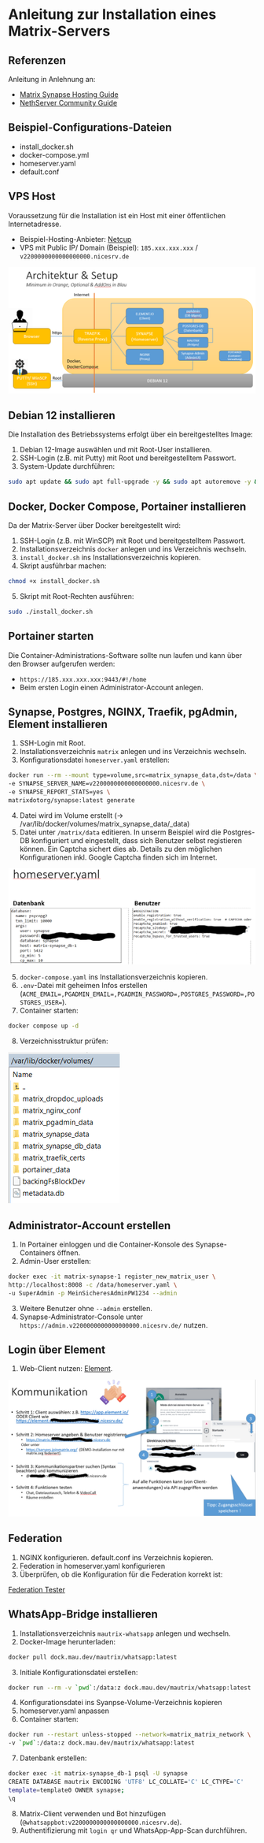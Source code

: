 # Anleitung zur Installation eines Matrix-Servers

## Referenzen
Anleitung in Anlehnung an:
* [Matrix Synapse Hosting Guide](https://matrix.org/docs/older/understanding-synapse-hosting/)
* [NethServer Community Guide](https://community.nethserver.org/t/install-matrix-synapse-including-whatsapp-bridge-using-docker-compose/21214)

## Beispiel-Configurations-Dateien
* install_docker.sh
* docker-compose.yml
* homeserver.yaml
* default.conf

## VPS Host
Voraussetzung für die Installation ist ein Host mit einer öffentlichen Internetadresse.
* Beispiel-Hosting-Anbieter: [Netcup](https://www.netcup.com)
* VPS mit Public IP/ Domain (Beispiel): `185.xxx.xxx.xxx` / `v2200000000000000000.nicesrv.de`

![VPS Host](/figures/architektur_setup.png)

## Debian 12 installieren
Die Installation des Betriebssystems erfolgt über ein bereitgestelltes Image:
1. Debian 12-Image auswählen und mit Root-User installieren.
2. SSH-Login (z.B. mit Putty) mit Root und bereitgestelltem Passwort.
3. System-Update durchführen:
```bash
sudo apt update && sudo apt full-upgrade -y && sudo apt autoremove -y && sudo reboot
```

## Docker, Docker Compose, Portainer installieren
Da der Matrix-Server über Docker bereitgestellt wird:
1. SSH-Login (z.B. mit WinSCP) mit Root und bereitgestelltem Passwort.
2. Installationsverzeichnis `docker` anlegen und ins Verzeichnis wechseln.
3. `install_docker.sh` ins Installationsverzeichnis kopieren.
4. Skript ausführbar machen:
```bash
chmod +x install_docker.sh
```
5. Skript mit Root-Rechten ausführen:
```bash
sudo ./install_docker.sh
```

## Portainer starten
Die Container-Administrations-Software sollte nun laufen und kann über den Browser aufgerufen werden:
* `https://185.xxx.xxx.xxx:9443/#!/home`
* Beim ersten Login einen Administrator-Account anlegen.

## Synapse, Postgres, NGINX, Traefik, pgAdmin, Element installieren
1. SSH-Login mit Root.
2. Installationsverzeichnis `matrix` anlegen und ins Verzeichnis wechseln.
3. Konfigurationsdatei `homeserver.yaml` erstellen:
```bash
docker run --rm --mount type=volume,src=matrix_synapse_data,dst=/data \
-e SYNAPSE_SERVER_NAME=v2200000000000000000.nicesrv.de \
-e SYNAPSE_REPORT_STATS=yes \
matrixdotorg/synapse:latest generate
```
4. Datei wird im Volume erstellt (-> /var/lib/docker/volumes/matrix_synapse_data/_data)
5.  Datei unter `/matrix/data` editieren. In unserm Beispiel wird die Postgres-DB konfiguriert und eingestellt, dass sich Benutzer selbst registieren können. Ein Captcha sichert dies ab. Details zu den möglichen Konfigurationen inkl. Google Captcha finden sich im Internet. 

![Konfigurationsdatei](/figures/homeserver_yaml.png)

5. `docker-compose.yaml` ins Installationsverzeichnis kopieren.
6. `.env`-Datei mit geheimen Infos erstellen (`ACME_EMAIL=,PGADMIN_EMAIL=,PGADMIN_PASSWORD=,POSTGRES_PASSWORD=,POSTGRES_USER=`).
7. Container starten:
```bash
docker compose up -d
```
8. Verzeichnisstruktur prüfen:

![Docker Volumes](/figures/docker_volumes.png)

## Administrator-Account erstellen
1. In Portainer einloggen und die Container-Konsole des Synapse-Containers öffnen.
2. Admin-User erstellen:
```bash
docker exec -it matrix-synapse-1 register_new_matrix_user \
http://localhost:8008 -c /data/homeserver.yaml \
-u SuperAdmin -p MeinSicheresAdminPW1234 --admin
```
3. Weitere Benutzer ohne `--admin` erstellen.
4. Synapse-Administrator-Console unter `https://admin.v2200000000000000000.nicesrv.de/` nutzen.

## Login über Element
1. Web-Client nutzen: [Element](https://app.element.io/).

![Element Login](/figures/client_element.png)

## Federation
1. NGINX konfigurieren. default.conf ins Verzeichnis kopieren.
2. Federation in homeserver.yaml konfigurieren
3. Überprüfen, ob die Konfiguration für die Federation korrekt ist:

[Federation Tester](https://federationtester.matrix.org/)

## WhatsApp-Bridge installieren
1. Installationsverzeichnis `mautrix-whatsapp` anlegen und wechseln.
2. Docker-Image herunterladen:
```bash
docker pull dock.mau.dev/mautrix/whatsapp:latest
```
3. Initiale Konfigurationsdatei erstellen:
```bash
docker run --rm -v `pwd`:/data:z dock.mau.dev/mautrix/whatsapp:latest
```
4. Konfigurationsdatei ins Syanpse-Volume-Verzeichnis kopieren
5. homeserver.yaml anpassen
6. Container starten:
```bash
docker run --restart unless-stopped --network=matrix_matrix_network \
-v `pwd`:/data:z dock.mau.dev/mautrix/whatsapp:latest
```
7. Datenbank erstellen:
```bash
docker exec -it matrix-synapse_db-1 psql -U synapse
CREATE DATABASE mautrix ENCODING 'UTF8' LC_COLLATE='C' LC_CTYPE='C' 
template=template0 OWNER synapse;
\q
```
8. Matrix-Client verwenden und Bot hinzufügen (`@whatsappbot:v2200000000000000000.nicesrv.de`).
9. Authentifizierung mit `login qr` und WhatsApp-App-Scan durchführen.

